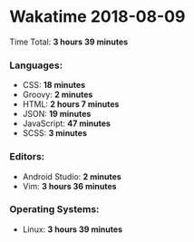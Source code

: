 # Wakatime 2018-08-09

Time Total: **3 hours 39 minutes**

### Languages:
- CSS: **18 minutes** 
- Groovy: **2 minutes** 
- HTML: **2 hours 7 minutes** 
- JSON: **19 minutes** 
- JavaScript: **47 minutes** 
- SCSS: **3 minutes** 

### Editors:
- Android Studio: **2 minutes** 
- Vim: **3 hours 36 minutes** 

### Operating Systems:
- Linux: **3 hours 39 minutes** 

